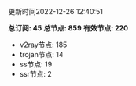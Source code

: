 更新时间2022-12-26 12:40:51

**总订阅: 45**
**总节点: 859**
**有效节点: 220**
- v2ray节点: 185
- trojan节点: 14
- ss节点: 19
- ssr节点: 2
